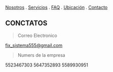  [Nosotros](./nosotros.md) . [Servicios](./servicios.md) . [FAQ](FAQ.md) . [Ubicación](ubicacion.md) . [Contacto](./contacto.md)

## CONCTATOS

> Correo  Electronico

fix_sistema555@gmail.com

> Numers de la empresa

5523467303
5647352893
5589930951
